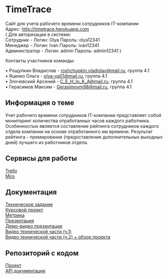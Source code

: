 # TimeTrace

Сайт для учета рабочего времени сотрудников IT-компании <br>
Адрес: http://timetrace.herokuapp.com <br>
( Для авторизации в системе: <br>
Сотрудник - Логин: Olya Пароль: olya12341 <br>
Менеджер - Логин: Ivan Пароль: ivan12341 <br>
Администратор - Логин: admin Пароль: admin12341 )<br>

Контакты участников команды:

• Рощупкин Владислав - roshchupkin.vladislav@mail.ru, группа 4.1 <br>
• Яценко Ольга - olya-ya01@mail.ru, группа 4.1 <br>
• Злочевский Арсений - C_E_H_Io_K_A@mail.ru, группа 4.1 <br>
• Герасимов Максим - Gerasimovm98@mail.ru, группа 4.1

## Информация о теме
Учет рабочего времени сотрудников IT-компании представляет собой мониторинг количества отработанных часов каждого работника. Особенностью является составление рейтинга сотрудников каждого отдела компании на основе отработанного им времени. Результат рейтинга - премирование (предоставление дополнительных выходных дней) лучшего из работников отдела.

## Сервисы для работы 
[Trello](https://trello.com/b/xU2L6v14/timetrace) <br>
[Miro](https://miro.com/app/board/uXjVOFsa-dQ=/?invite_link_id=103508111457) <br>

## Документация
[Техническое задание](https://github.com/VladislavRoshchupkin/TP-4.1-4/blob/main/Техническое%20задание.pdf) <br>
[Курсовой проект](https://github.com/VladislavRoshchupkin/TP-4.1-4/blob/main/Курсовой%20проект.pdf) <br>
[Метрика](https://metrika.yandex.ru/dashboard?group=day&period=week&id=89098771)
<br>
[Презентация](https://github.com/VladislavRoshchupkin/TP-4.1-4/blob/main/Презентация.pdf) <br>
[Демо-видео презентации](https://www.youtube.com/watch?v=M7bKIN9Cv3o) <br>
[Видео технической части (ч.1)](https://www.youtube.com/watch?v=FpKNRwQdHnY)<br>
[Видео технической части (ч.2) + обзор проекта](https://www.youtube.com/watch?v=wuLi7SL4r-Q) <dr>

## Репозиторий с кодом
[Проект](https://github.com/VladislavRoshchupkin/TimeTrace) <br>
[API документация](https://github.com/VladislavRoshchupkin/TimeTrace/blob/master/apiDoc.json) <br>
